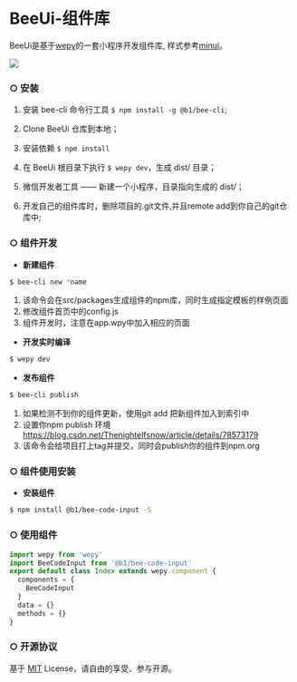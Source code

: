 # BeeUi-组件库

BeeUi是基于[wepy](https://github.com/Tencent/wepy)的一套小程序开发组件库, 样式参考[minui](https://github.com/meili/minui)。

![](https://biosan-saas.oss-cn-beijing.aliyuncs.com/FD/beeUi/github.jpg)

### ○ 安装

1. 安装 bee-cli 命令行工具 `$ npm install -g @b1/bee-cli`;
2. Clone BeeUi 仓库到本地；
3. 安装依赖 `$ npm install`
4. 在 BeeUi 根目录下执行 `$ wepy dev`，生成 dist/ 目录；
5. 微信开发者工具 —— 新建一个小程序，目录指向生成的 dist/；

6. 开发自己的组件库时，删除项目的.git文件,并且remote add到你自己的git仓库中;

### ○ 组件开发

- **新建组件**

``` bash
$ bee-cli new *name
```

1. 该命令会在src/packages生成组件的npm库，同时生成指定模板的样例页面
2. 修改组件首页中的config.js
3. 组件开发时，注意在app.wpy中加入相应的页面

- **开发实时编译**

``` bash
$ wepy dev
```

- **发布组件**

``` bash
$ bee-cli publish
```

1. 如果检测不到你的组件更新，使用git add 把新组件加入到索引中
2. 设置你npm publish 环境 https://blog.csdn.net/Thenightelfsnow/article/details/78573179
3. 该命令会给项目打上tag并提交，同时会publish你的组件到npm.org

### ○ 组件使用安装

- **安装组件**

``` bash
$ npm install @b1/bee-code-input -S
```

### ○ 使用组件

``` javascript
import wepy from 'wepy'
import BeeCodeInput from '@b1/bee-code-input'
export default class Index extends wepy.component {
  components = {
    BeeCodeInput
  }
  data = {}
  methods = {}
}
```
### ○ 开源协议

基于 [MIT](http://opensource.org/licenses/MIT) License，请自由的享受、参与开源。
